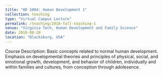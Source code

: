 ```yaml
---
title: "HD 1004: Human Development 1"
collection: teaching
type: "Virtual Campus Lecture"
permalink: /teaching/2018-fall-teaching-1
venue: "Virginia Tech, Human Development and Family Science"
date: 2018-08-20
location: "Blacksburg, USA"
---
```


Course Description: Basic concepts related to normal human development. Emphasis on developmental theories and principles of physical, social, and emotional growth, development, and behavior of children, individually and within families and cultures, from conception through adolesence.


